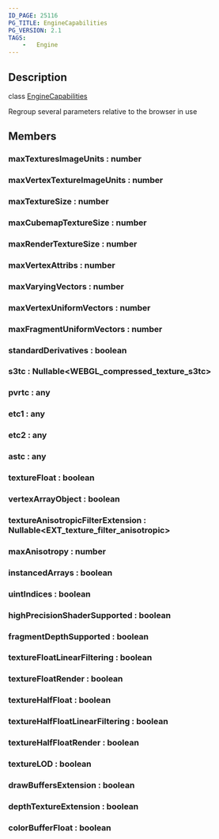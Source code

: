 ```yaml
---
ID_PAGE: 25116
PG_TITLE: EngineCapabilities
PG_VERSION: 2.1
TAGS:
    -   Engine
---
```

## Description

class [EngineCapabilities](/classes/3.1/EngineCapabilities)

Regroup several parameters relative to the browser in use

## Members

### maxTexturesImageUnits : number


### maxVertexTextureImageUnits : number


### maxTextureSize : number


### maxCubemapTextureSize : number


### maxRenderTextureSize : number


### maxVertexAttribs : number


### maxVaryingVectors : number


### maxVertexUniformVectors : number


### maxFragmentUniformVectors : number


### standardDerivatives : boolean


### s3tc : Nullable&lt;WEBGL_compressed_texture_s3tc&gt;


### pvrtc : any


### etc1 : any


### etc2 : any


### astc : any


### textureFloat : boolean


### vertexArrayObject : boolean


### textureAnisotropicFilterExtension : Nullable&lt;EXT_texture_filter_anisotropic&gt;


### maxAnisotropy : number


### instancedArrays : boolean


### uintIndices : boolean


### highPrecisionShaderSupported : boolean


### fragmentDepthSupported : boolean


### textureFloatLinearFiltering : boolean


### textureFloatRender : boolean


### textureHalfFloat : boolean


### textureHalfFloatLinearFiltering : boolean


### textureHalfFloatRender : boolean


### textureLOD : boolean


### drawBuffersExtension : boolean


### depthTextureExtension : boolean


### colorBufferFloat : boolean


